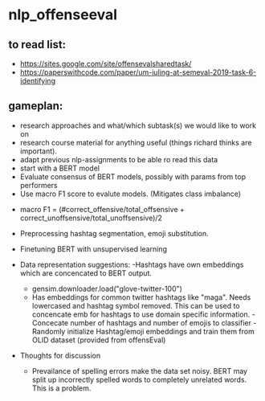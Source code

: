 # nlp_offenseeval

## to read list:
 * https://sites.google.com/site/offensevalsharedtask/ 
 * https://paperswithcode.com/paper/um-iuling-at-semeval-2019-task-6-identifying
 
## gameplan:
 * research approaches and what/which subtask(s) we would like to work on
 * research course material for anything useful (things richard thinks are important).
 * adapt previous nlp-assignments to be able ro read this data
 * start with a BERT model
 * Evaluate consensus of BERT models, possibly with params from top performers
 * Use macro F1 score to evalute models. (Mitigates class imbalance)
  - macro F1 = (#correct_offensive/total_offsensive + correct_unoffsensive/total_unoffsensive)/2
 * Preprocessing hashtag segmentation, emoji substitution.
 
 * Finetuning BERT with unsupervised learning
 
 * Data representation suggestions: 
 -Hashtags have own embeddings which are concencated to BERT output.
   - gensim.downloader.load("glove-twitter-100")
   - Has embeddings for common twitter hashtags like "maga". Needs lowercased and hashtag symbol removed. 
    This can be used to concencate emb for hashtags to use domain specific information.
 -Concecate number of hashtags and number of emojis to classifier
 -Randomly initialize Hashtag/emoji embeddings and train them from OLID dataset (provided from offensEval)
    
    
 
 * Thoughts for discussion
   - Prevailance of spelling errors make the data set noisy. BERT may split up incorrectly spelled words 
     to completely unrelated words. This is a problem.
